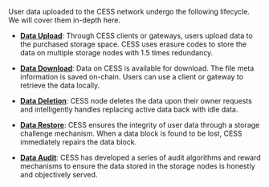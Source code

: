 User data uploaded to the CESS network undergo the following lifecycle. We will cover them in-depth here.

- [**Data Upload**](upload.md): Through CESS clients or gateways, users upload data to the purchased storage space. CESS uses erasure codes to store the data on multiple storage nodes with 1.5 times redundancy.

- [**Data Download**](download.md): Data on CESS is available for download. The file meta information is saved on-chain. Users can use a client or gateway to retrieve the data locally.

- [**Data Deletion**](delete.md): CESS node deletes the data upon their owner requests and intelligently handles replacing active data back with idle data.

- [**Data Restore**](restore.md): CESS ensures the integrity of user data through a storage challenge mechanism. When a data block is found to be lost, CESS immediately repairs the data block.

- [**Data Audit**](audit.md): CESS has developed a series of audit algorithms and reward mechanisms to ensure the data stored in the storage nodes is honestly and objectively served.
